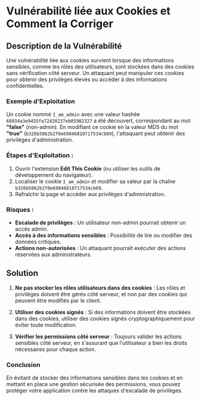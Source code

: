 
# Vulnérabilité liée aux Cookies et Comment la Corriger

## Description de la Vulnérabilité

Une vulnérabilité liée aux cookies survient lorsque des informations sensibles, comme les rôles des utilisateurs, sont stockées dans des cookies sans vérification côté serveur. Un attaquant peut manipuler ces cookies pour obtenir des privilèges élevés ou accéder à des informations confidentielles.

### Exemple d'Exploitation

Un cookie nommé `I_am_admin` avec une valeur hashée `68934a3e9455fa72420237eb05902327` a été découvert, correspondant au mot **"false"** (non-admin). En modifiant ce cookie en la valeur MD5 du mot **"true"** (`b326b5062b2f0e69046810717534cb09`), l'attaquant peut obtenir des privilèges d'administration.

### Étapes d'Exploitation :
1. Ouvrir l'extension **Edit This Cookie** (ou utiliser les outils de développement du navigateur).
2. Localiser le cookie `I_am_admin` et modifier sa valeur par la chaîne `b326b5062b2f0e69046810717534cb09`.
3. Rafraîchir la page et accéder aux privilèges d'administration.

### Risques :
- **Escalade de privilèges** : Un utilisateur non-admin pourrait obtenir un accès admin.
- **Accès à des informations sensibles** : Possibilité de lire ou modifier des données critiques.
- **Actions non-autorisées** : Un attaquant pourrait exécuter des actions réservées aux administrateurs.

## Solution

1. **Ne pas stocker les rôles utilisateurs dans des cookies** : Les rôles et privilèges doivent être gérés côté serveur, et non par des cookies qui peuvent être modifiés par le client.

2. **Utiliser des cookies signés** : Si des informations doivent être stockées dans des cookies, utiliser des cookies signés cryptographiquement pour éviter toute modification.

3. **Vérifier les permissions côté serveur** : Toujours valider les actions sensibles côté serveur, en s'assurant que l'utilisateur a bien les droits nécessaires pour chaque action.

### Conclusion

En évitant de stocker des informations sensibles dans les cookies et en mettant en place une gestion sécurisée des permissions, vous pouvez protéger votre application contre les attaques d'escalade de privilèges.
